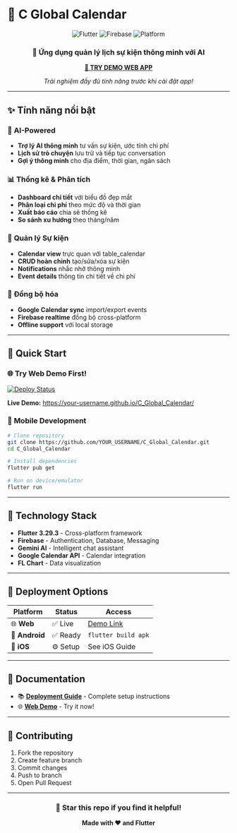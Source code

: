 # 📅 C Global Calendar

<div align="center">

![Flutter](https://img.shields.io/badge/Flutter-3.29.3-blue?logo=flutter)
![Firebase](https://img.shields.io/badge/Firebase-Web%20%26%20Mobile-orange?logo=firebase)
![Platform](https://img.shields.io/badge/Platform-Android%20%7C%20iOS%20%7C%20Web-lightgrey)

### 🌟 Ứng dụng quản lý lịch sự kiện thông minh với AI

**[🚀 TRY DEMO WEB APP](https://your-username.github.io/C_Global_Calendar/)**

*Trải nghiệm đầy đủ tính năng trước khi cài đặt app!*

</div>

---

## ✨ Tính năng nổi bật

### 🤖 **AI-Powered**
- **Trợ lý AI thông minh** tư vấn sự kiện, ước tính chi phí
- **Lịch sử trò chuyện** lưu trữ và tiếp tục conversation
- **Gợi ý thông minh** cho địa điểm, thời gian, ngân sách

### 📊 **Thống kê & Phân tích**
- **Dashboard chi tiết** với biểu đồ đẹp mắt
- **Phân loại chi phí** theo mức độ và thời gian
- **Xuất báo cáo** chia sẻ thống kê
- **So sánh xu hướng** theo tháng/năm

### 📅 **Quản lý Sự kiện**
- **Calendar view** trực quan với table_calendar
- **CRUD hoàn chỉnh** tạo/sửa/xóa sự kiện
- **Notifications** nhắc nhở thông minh
- **Event details** thông tin chi tiết về chi phí

### 🔄 **Đồng bộ hóa**
- **Google Calendar sync** import/export events
- **Firebase realtime** đồng bộ cross-platform
- **Offline support** với local storage

---

## 🚀 Quick Start

### 🌐 **Try Web Demo First!**
[![Deploy Status](https://github.com/YOUR_USERNAME/C_Global_Calendar/actions/workflows/deploy-web.yml/badge.svg)](https://github.com/YOUR_USERNAME/C_Global_Calendar/actions/workflows/deploy-web.yml)

**Live Demo:** https://your-username.github.io/C_Global_Calendar/

### 📱 **Mobile Development**
```bash
# Clone repository  
git clone https://github.com/YOUR_USERNAME/C_Global_Calendar.git
cd C_Global_Calendar

# Install dependencies
flutter pub get

# Run on device/emulator
flutter run
```

---

## 🔧 Technology Stack

- **Flutter 3.29.3** - Cross-platform framework
- **Firebase** - Authentication, Database, Messaging  
- **Gemini AI** - Intelligent chat assistant
- **Google Calendar API** - Calendar integration
- **FL Chart** - Data visualization

---

## 📱 Deployment Options

| Platform | Status | Access |
|----------|--------|--------|
| 🌐 **Web** | ✅ Live | [Demo Link](https://your-username.github.io/C_Global_Calendar/) |
| 🤖 **Android** | ✅ Ready | `flutter build apk` |
| 🍎 **iOS** | ⚙️ Setup | See iOS Guide |

---

## 📖 Documentation

- 📚 **[Deployment Guide](DEPLOYMENT_GUIDE.md)** - Complete setup instructions
- 🌐 **[Web Demo](https://your-username.github.io/C_Global_Calendar/)** - Try it now!

---

## 🤝 Contributing

1. Fork the repository
2. Create feature branch  
3. Commit changes
4. Push to branch
5. Open Pull Request

---

<div align="center">

### 🌟 Star this repo if you find it helpful!

**Made with ❤️ and Flutter**

</div> 